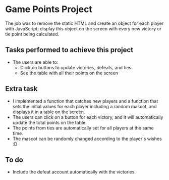 # Game Points Project

The job was to remove the static HTML and create an object for each player with JavaScript; display this object on the screen with every new victory or tie point being calculated.

## Tasks performed to achieve this project

- The users are able to:
    - Click on buttons to update victories, defeats, and ties.
    - See the table with all their points on the screen

## Extra task

- I implemented a function that catches new players and a function that sets the initial values for each player including a random mascot, and displays it in a table on the screen. 
- The users can click on a button for each victory, and it will automatically update the total points on the table. 
- The points from ties are automatically set for all players at the same time.
- The mascot can be randomly changed according to the player's wishes :D

## To do

- Include the defeat account automatically with the victories.
